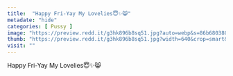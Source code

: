 ```yaml
---
title:  "Happy Fri-Yay My Lovelies😇✨😸"
metadate: "hide"
categories: [ Pussy ]
image: "https://preview.redd.it/g3hk896b8sq51.jpg?auto=webp&s=86b6803807dc3d7c700366e420c2b92fe7c3e541"
thumb: "https://preview.redd.it/g3hk896b8sq51.jpg?width=640&crop=smart&auto=webp&s=1f8be9e0429b6dbf94638b958c803a6bfc5f8cd1"
visit: ""
---
```

Happy Fri-Yay My Lovelies😇✨😸

